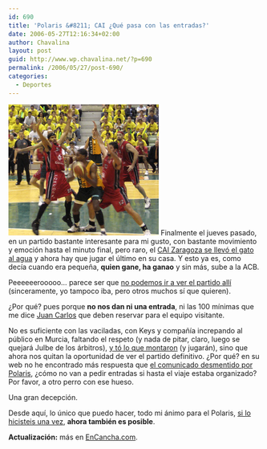 ```yaml
---
id: 690
title: 'Polaris &#8211; CAI ¿Qué pasa con las entradas?'
date: 2006-05-27T12:16:34+02:00
author: Chavalina
layout: post
guid: http://www.wp.chavalina.net/?p=690
permalink: /2006/05/27/post-690/
categories:
  - Deportes
---
```

<img class="imgizqda" src="/imagenes/fotos/polaris-cai.jpg" alt="Una imagen del partido del martes..." /> Finalmente el jueves pasado, en un partido bastante interesante para mi gusto, con bastante movimiento y emoción hasta el minuto final, pero raro, el <a href="http://basketmaniaco.blogspot.com/2006/05/el-polaris-no-aprovecha-su-gran.html" target="_blank">CAI Zaragoza se llevó el gato al agua</a> y ahora hay que jugar el último en su casa. Y esto ya es, como decía cuando era peque&ntilde;a, **quien gane, ha ganao** y sin más, sube a la ACB.

Peeeeeerooooo… parece ser que <a href="http://cbmurcia.com/index.php?op=notic&#038;id=1069" target="_blank">no podemos ir a ver el partido allí</a> (sinceramente, yo tampoco iba, pero otros muchos sí que quieren). 

¿Por qué? pues porque **no nos dan ni una entrada**, ni las 100 mínimas que me dice <a href="http://basketmaniaco.blogspot.com/" target="_blank">Juan Carlos</a> que deben reservar para el equipo visitante.

No es suficiente con las vaciladas, con Keys y compa&ntilde;ía increpando al público en Murcia, faltando el respeto (y nada de pitar, claro, luego se quejará Julbe de los árbitros), <a href="http://cbmurcia.com/index.php?op=notic&#038;id=1070" target="_blank">y tó lo que montaron</a> (y jugarán), sino que ahora nos quitan la oportunidad de ver el partido definitivo. ¿Por qué? en su web no he encontrado más respuesta que <a href="http://cbmurcia.com/index.php?op=notic&#038;id=1073" target="_blank">el comunicado desmentido por Polaris</a>, ¿cómo no van a pedir entradas si hasta el viaje estaba organizado? Por favor, a otro perro con ese hueso.

Una gran decepción.

Desde aquí, lo único que puedo hacer, todo mi ánimo para el Polaris, <a href="http://cbmurcia.com/index.php?op=notic&#038;id=1052" target="_blank">si lo hicisteis una vez</a>, **ahora también es posible**.

**Actualización:** más en <a href="http://www.encancha.com/noticia-numero3363-equipo29.html" target="_blank">EnCancha.com</a>.